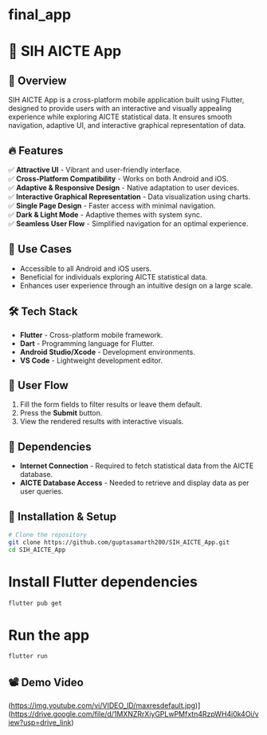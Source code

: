 # final_app
# 📱 SIH AICTE App

## 🌟 Overview
SIH AICTE App is a cross-platform mobile application built using Flutter, designed to provide users with an interactive and visually appealing experience while exploring AICTE statistical data. It ensures smooth navigation, adaptive UI, and interactive graphical representation of data.

## 🔥 Features
✅ **Attractive UI** - Vibrant and user-friendly interface.  
✅ **Cross-Platform Compatibility** - Works on both Android and iOS.  
✅ **Adaptive & Responsive Design** - Native adaptation to user devices.  
✅ **Interactive Graphical Representation** - Data visualization using charts.  
✅ **Single Page Design** - Faster access with minimal navigation.  
✅ **Dark & Light Mode** - Adaptive themes with system sync.  
✅ **Seamless User Flow** - Simplified navigation for an optimal experience.  

## 📌 Use Cases
- Accessible to all Android and iOS users.
- Beneficial for individuals exploring AICTE statistical data.
- Enhances user experience through an intuitive design on a large scale.

## 🛠 Tech Stack
- **Flutter** - Cross-platform mobile framework.
- **Dart** - Programming language for Flutter.
- **Android Studio/Xcode** - Development environments.
- **VS Code** - Lightweight development editor.

## 📲 User Flow
1. Fill the form fields to filter results or leave them default.
2. Press the **Submit** button.
3. View the rendered results with interactive visuals.

## 📌 Dependencies
- **Internet Connection** - Required to fetch statistical data from the AICTE database.
- **AICTE Database Access** - Needed to retrieve and display data as per user queries.

## 🎯 Installation & Setup
```sh
# Clone the repository
git clone https://github.com/guptasamarth200/SIH_AICTE_App.git
cd SIH_AICTE_App
```

# Install Flutter dependencies
```sh
flutter pub get
```

# Run the app
```sh
flutter run
```

## 📽️ Demo Video  
(https://img.youtube.com/vi/VIDEO_ID/maxresdefault.jpg)](https://drive.google.com/file/d/1MXNZRrXiyGPLwPMfxtn4RzpWH4i0k4Oi/view?usp=drive_link)
